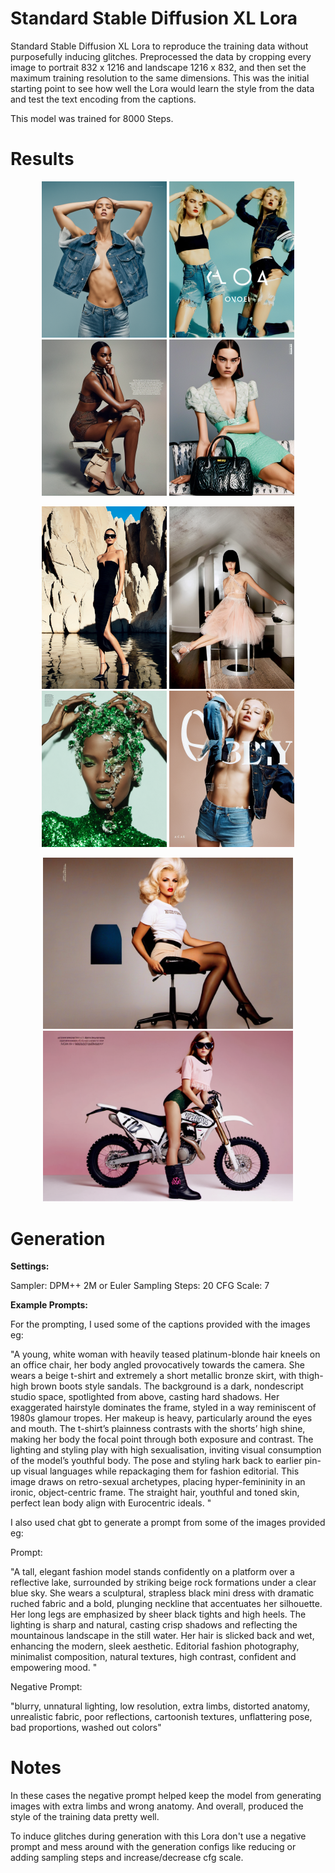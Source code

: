 # Standard Stable Diffusion XL Lora

Standard Stable Diffusion XL Lora to reproduce the training data without purposefully inducing glitches. Preprocessed the data by cropping every image to portrait 832 x 1216 and landscape 1216 x 832, and then set the maximum training resolution
to the same dimensions. This was the initial starting point to see how well the Lora would learn the style from the data and test the text encoding from the captions. 


This model was trained for 8000 Steps. 


# Results



<p align="center">
  <img src="Images/00005-1646839441.png" alt="Image 1" width="200"/>
  <img src="Images/00006-3563745523.png" alt="Image 2" width="200"/>
  <img src="Images/00018-739547882.png" alt="Image 3" width="200"/>
  <img src="Images/00051-1642012496.png" alt="Image 3" width="200"/>
</p>

<p align="center">
  <img src="Images/00070-3028708566.png" alt="Image 1" width="200"/>
  <img src="Images/00075-2631125681.png" alt="Image 2" width="200"/>
  <img src="Images/00094-2311889615.png" alt="Image 3" width="200"/>
  <img src="Images/standard3.png" alt="Image 3" width="200"/>
</p>


<p align="center">
  <img src="Images/standard1.png" alt="Image 1" width="400"/>
  <img src="Images/standard 2.png" alt="Image 2" width="400"/>
</p>


# Generation

**Settings:**

Sampler: DPM++ 2M or Euler 
Sampling Steps: 20
CFG Scale: 7

**Example Prompts:**


For the prompting, I used some of the captions provided with the images eg:

"A young, white woman with heavily teased platinum-blonde hair kneels on an office chair, her body angled provocatively towards the camera. She wears a beige t-shirt and extremely a short metallic bronze skirt, with thigh-high brown boots style sandals. The background is a dark, nondescript studio space, spotlighted from above, casting hard shadows. Her exaggerated hairstyle dominates the frame, styled in a way reminiscent of 1980s glamour tropes. Her makeup is heavy, particularly around the eyes and mouth. The t-shirt’s plainness contrasts with the shorts’ high shine, making her body the focal point through both exposure and contrast. The lighting and styling play with high sexualisation, inviting visual consumption of the model’s youthful body. The pose and styling hark back to earlier pin-up visual languages while repackaging them for fashion editorial. This image draws on retro-sexual archetypes, placing hyper-femininity in an ironic, object-centric frame.  The straight hair, youthful and toned skin, perfect lean body align with Eurocentric ideals. "


I also used chat gbt to generate a prompt from some of the images provided eg:

Prompt:

"A tall, elegant fashion model stands confidently on a platform over a reflective lake, surrounded by striking beige rock formations under a clear blue sky. She wears a sculptural, strapless black mini dress with dramatic ruched fabric and a bold, plunging neckline that accentuates her silhouette. Her long legs are emphasized by sheer black tights and high heels. The lighting is sharp and natural, casting crisp shadows and reflecting the mountainous landscape in the still water. Her hair is slicked back and wet, enhancing the modern, sleek aesthetic. Editorial fashion photography, minimalist composition, natural textures, high contrast, confident and empowering mood. "


Negative Prompt: 

"blurry, unnatural lighting, low resolution, extra limbs, distorted anatomy, unrealistic fabric, poor reflections, cartoonish textures, unflattering pose, bad proportions, washed out colors"


# Notes

In these cases the negative prompt helped keep the model from generating images with extra limbs and wrong anatomy. And overall, produced the style of the training data pretty well. 

To induce glitches during generation with this Lora don't use a negative prompt and mess around with the generation configs like reducing or adding sampling steps and increase/decrease cfg scale.













